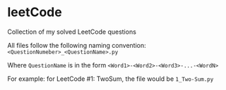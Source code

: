 # leetCode
Collection of my solved LeetCode questions

All files follow the following naming convention: `<QuestionNumeber>_<QuestionName>.py` 

Where `QuestionName` is in the form `<Word1>-<Word2>-<Word3>-...-<WordN>`

For example: for LeetCode #1: TwoSum, the file would be `1_Two-Sum.py`

